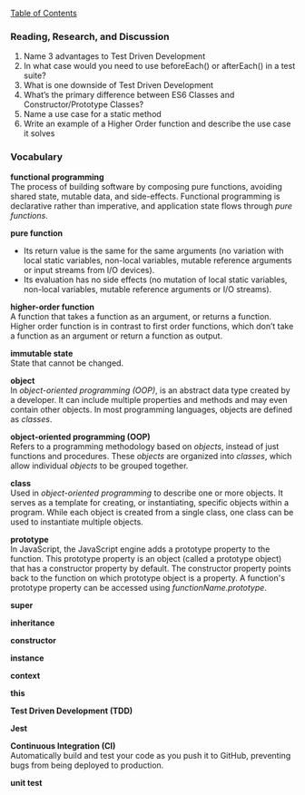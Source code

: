 [Table of Contents](https://github.com/logantscott/june2020_reading)

### Reading, Research, and Discussion
1. Name 3 advantages to Test Driven Development
1. In what case would you need to use beforeEach() or afterEach() in a test suite?
1. What is one downside of Test Driven Development
1. What’s the primary difference between ES6 Classes and Constructor/Prototype Classes?
1. Name a use case for a static method
1. Write an example of a Higher Order function and describe the use case it solves


### Vocabulary
**functional programming**  
The process of building software by composing pure functions, avoiding shared state, mutable data, and side-effects. Functional programming is declarative rather than imperative, and application state flows through *pure functions*.

**pure function**
- Its return value is the same for the same arguments (no variation with local static variables, non-local variables, mutable reference arguments or input streams from I/O devices). 
- Its evaluation has no side effects (no mutation of local static variables, non-local variables, mutable reference arguments or I/O streams).

**higher-order function**  
A function that takes a function as an argument, or returns a function. Higher order function is in contrast to first order functions, which don’t take a function as an argument or return a function as output.

**immutable state**  
State that cannot be changed.

**object**  
In *object-oriented programming (OOP)*, is an abstract data type created by a developer. It can include multiple properties and methods and may even contain other objects. In most programming languages, objects are defined as *classes*.

**object-oriented programming (OOP)**  
Refers to a programming methodology based on *objects*, instead of just functions and procedures. These *objects* are organized into *classes*, which allow individual *objects* to be grouped together.

**class**  
Used in *object-oriented programming* to describe one or more objects. It serves as a template for creating, or instantiating, specific objects within a program. While each object is created from a single class, one class can be used to instantiate multiple objects.

**prototype**  
In JavaScript, the JavaScript engine adds a prototype property to the function. This prototype property is an object (called a prototype object) that has a constructor property by default. The constructor property points back to the function on which prototype object is a property. A function's prototype property can be accessed using *functionName.prototype*.

**super**  


**inheritance**  


**constructor**  


**instance**  


**context**  


**this**  


**Test Driven Development (TDD)**  


**Jest**  


**Continuous Integration (CI)**  
Automatically build and test your code as you push it to GitHub, preventing bugs from being deployed to production.

**unit test**  
